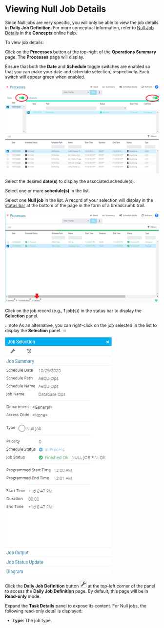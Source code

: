 # Viewing Null Job Details

Since Null jobs are very specific, you will only be able to view the job
details in **Daily Job Definition**. For more conceptual information,
refer to [Null Job Details](../../../job-types/null.md) in the
**Concepts** online help.

To view job details:

Click on the **Processes** button at the top-right of the **Operations
Summary** page. The **Processes** page will display.

Ensure that both the **Date** and **Schedule** toggle switches are
enabled so that you can make your date and schedule selection,
respectively. Each switch will appear green when enabled.

![Schedule Status Updates Date & Schedule Toggle Switches Enabled](../../../Resources/Images/SM/Schedule-Status-Update_Date&ScheduleToggles.png "Schedule Status Updates Date & Schedule Toggle Switches Enabled")

Select the desired **date(s)** to display the associated schedule(s).

Select one or more **schedule(s)** in the list.

Select one **Null job** in the list. A record of your selection will
display in the [status bar](SM-UI-Layout.md#Status) at the bottom
of the page in the form of a breadcrumb trail.

![Job Processes](../../../Resources/Images/SM/Job-ProcessesNull.png "Job Processes")

Click on the job record (e.g., 1 job(s)) in the status bar to display
the **Selection** panel.

:::note
As an alternative, you can right-click on the job selected in the list to display the **Selection** panel.
:::

![Job Summary Tab for Null Jobs](../../../Resources/Images/SM/Job-Summary-Tab-(Null).png "Job Summary Tab for Null Jobs")

Click the **Daily Job Definition** button ![Daily Job Definition Button](../../../Resources/Images/SM/Daily-Job-Definition-Button.png "Daily Job Definition Button")
at the top-left corner of the panel to access the **Daily Job
Definition** page. By default, this page will be in **Read-only** mode.

Expand the **Task Details** panel to expose its content. For Null jobs,
the following read-only detail is displayed:

- **Type**: The job type.
